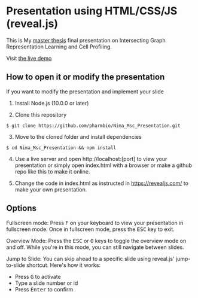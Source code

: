 # Presentation using HTML/CSS/JS (reveal.js)

This is My [master thesis](https://github.com/pharmbio/nw-cp) final presentation on Intersecting Graph Representation Learning and Cell Profiling.

Visit [the live demo](https://pharmbio.github.io/Nima_Msc_Presentation/)

## How to open it or modify the presentation

If you want to modify the presentation and implement your slide

1. Install Node.js (10.0.0 or later)
   
2. Clone this repository
   
```shell script
$ git clone https://github.com/pharmbio/Nima_Msc_Presentation.git
```
3. Move to the cloned folder and install dependencies
   
```shell script
$ cd Nima_Msc_Presentation && npm install
```

4. Use a live server and open http://localhost:[port] to view your presentation or simply open index.html with a browser or make a github repo like this to make it online.

5. Change the code in index.html as instructed in https://revealjs.com/ to make your own presentation.


## Options

Fullscreen mode:  Press <kbd>F</kbd> on your keyboard to view your presentation in fullscreen mode. Once in fullscreen mode, press the <kbd>ESC</kbd> key to exit.

Overview Mode: Press the <kbd>ESC</kbd> or <kbd>O</kbd> keys to toggle the overview mode on and off. While you're in this mode, you can still navigate between slides.

Jump to Slide: You can skip ahead to a specific slide using reveal.js' jump-to-slide shortcut. Here's how it works:

- Press <kbd>G</kbd> to activate
- Type a slide number or id
- Press <kbd>Enter</kbd> to confirm

